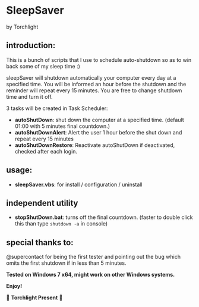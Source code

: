 # SleepSaver

by Torchlight

## introduction:

This is a bunch of scripts that I use to schedule auto-shutdown so as to win back some of my sleep time :)

sleepSaver will shutdown automatically your computer every day at a specified time. You will be informed an hour before the shutdown and the reminder will repeat every 15 minutes. You are free to change shutdown time and turn it off.  

3 tasks will be created in Task Scheduler:

* __autoShutDown__:         shut down the computer at a specified time. (default 01:00 with 5 minutes final countdown.)
* __autoShutDownAlert__:    Alert the user 1 hour before the shut down and repeat every 15 minutes
* __autoShutDownRestore__:  Reactivate autoShutDown if deactivated, checked after each login.

## usage:

* __sleepSaver.vbs__: for install / configuration / uninstall

## independent utility

* __stopShutDown.bat__: turns off the final countdown. (faster to double click this than type `shutdown -a` in console)

## special thanks to:

@supercontact for being the first tester and pointing out the bug which omits the first shutdown if in less than 5 minutes.

__Tested on Windows 7 x64, might work on other Windows systems.__

__Enjoy!__

:flashlight: __Torchlight Present__ :flashlight:
